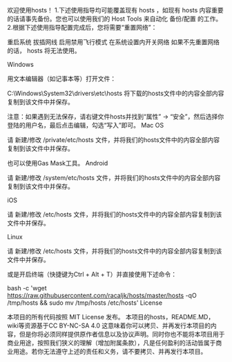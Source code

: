 欢迎使用hosts！
1.下述使用指导均可能覆盖现有 hosts ，如现有 hosts 内容重要的话请事先备份。您也可以使用我们的 Host Tools 来自动化 备份/配置 的工作。
2.根据下述使用指导配置完成后，您将需要“重置网络”：

重启系统
拔插网线
启用禁用飞行模式
在系统设置内开关网络
如果不先重置网络的话， hosts 将无法使用。

Windows

用文本编辑器（如记事本等）打开文件：

C:\Windows\System32\drivers\etc\hosts
将下载的hosts文件中的内容全部内容复制到该文件中并保存。

注意：如果遇到无法保存，请右键文件hosts并找到“属性” -> “安全”，然后选择你登陆的用户名，最后点击编辑，勾选“写入”即可。
Mac OS

请 新建/修改 /private/etc/hosts 文件，并将我们的hosts文件中的内容全部内容复制到该文件中并保存。

也可以使用Gas Mask工具。
Android

请 新建/修改 /system/etc/hosts 文件，并将我们的hosts文件中的内容全部内容复制到该文件中并保存。

iOS

请 新建/修改 /etc/hosts 文件，并将我们的hosts文件中的内容全部内容复制到该文件中并保存。

Linux

请 新建/修改 /etc/hosts 文件，并将我们的hosts文件中的内容全部内容复制到该文件中并保存。

或是开启终端（快捷键为Ctrl + Alt + T）并直接使用下述命令：

bash -c 'wget https://raw.githubusercontent.com/racaljk/hosts/master/hosts -qO /tmp/hosts && sudo mv /tmp/hosts /etc/hosts'
License

本项目的所有代码按照 MIT License 发布。
本项目的hosts，README.MD，wiki等资源基于CC BY-NC-SA 4.0 这意味着你可以拷贝、并再发行本项目的内容，但是你将必须同样提供原作者信息以及协议声明。同时你也不能将本项目用于商业用途，按照我们狭义的理解（增加附属条款），凡是任何盈利的活动皆属于商业用途。若你无法遵守上述的责任和义务，请不要拷贝、并再发行本项目。
